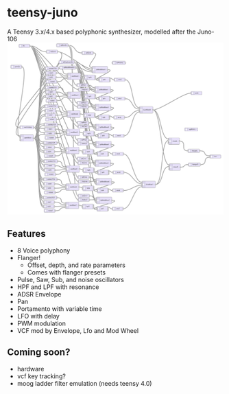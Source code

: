 # teensy-juno
A Teensy 3.x/4.x based polyphonic synthesizer, modelled after the Juno-106
![gui architecture](https://github.com/wang-edward/teensy-juno/blob/main/pics/synth_arch_poly.png)
## Features
- 8 Voice polyphony
- Flanger! 
  - Offset, depth, and rate parameters
  - Comes with flanger presets
- Pulse, Saw, Sub, and noise oscillators
- HPF and LPF with resonance
- ADSR Envelope
- Pan
- Portamento with variable time
- LFO with delay
- PWM modulation
- VCF mod by Envelope, Lfo and Mod Wheel
## Coming soon?
- hardware
- vcf key tracking?
- moog ladder filter emulation (needs teensy 4.0)
